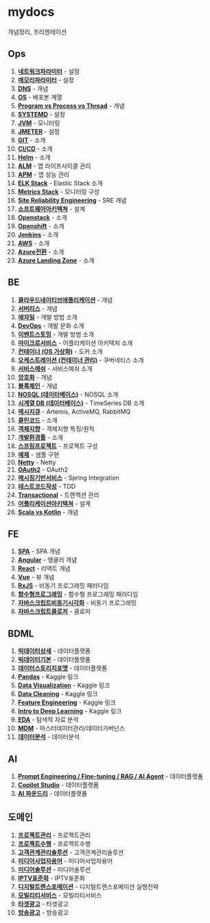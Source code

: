 # mydocs
개념정리, 프리젠테이션

## Ops
1. [**네트워크파라미터**](./네트워크파라미터.md) - 설정
1. [**메모리파라미터**](./메모리파라미터.md) - 설정
1. [**DNS**](./DNS.md) - 개념
1. [**OS**](./os.md) - 배포본 계열
1. [**Program vs Process vs Thread**](./ProcessVsThread.md) - 개념
1. [**SYSTEMD**](./systemd.md) - 설정
1. [**JVM**](./JVM.md) - 모니터링
1. [**JMETER**](./Jmeter.md) - 설정
1. [**GIT**](./git.md) - 소개
1. [**CI/CD**](./CICD.md) - 소개
1. [**Helm**](./헬름.md) - 소개
1. [**ALM**](./ALM.md) - 앱 라이프사이클 관리
1. [**APM**](./APM.md) - 앱 성능 관리
1. [**ELK Stack**](./ELK.md) - Elastic Stack 소개
1. [**Metrics Stack**](./메트릭스스택.md) - 모니터링 구성
1. [**Site Reliability Engineering**](./DevOpsVsSRE.md) - SRE 개념
1. [**소프트웨어아키텍쳐**](./소프트웨어아키텍쳐.md) - 설계
1. [**Openstack**](./오픈스택.md) - 소개
1. [**Openshift**](./오픈시프트.md) - 소개
1. [**Jenkins**](./Jenkins.md) - 소개
1. [**AWS**](./AWS.md) - 소개
1. [**Azure전환**](./애저전환_계획.md) - 소개
1. [**Azure Landing Zone**](./AzureLandingZone.md) - 소개

## BE
1. [**클라우드네이티브애플리케이션**](./클라우드네이티브애플리케이션.md) - 개념
1. [**서버리스**](./서버리스.md) - 개념
1. [**애자일**](./애자일.md) - 개발 방법 소개
1. [**DevOps**](./데브옵스.md) - 개발 문화 소개
1. [**이벤트스토밍**](./이벤트스토밍.md) - 개발 방법 소개
1. [**마이크로서비스**](./마이크로서비스.md) - 어플리케이션 아키텍처 소개
1. [**컨테이너 (OS 가상화)**](./도커.md) - 도커 소개
1. [**오케스트레이션 (컨테이너 관리)**](./쿠버네티스.md) - 쿠버네티스 소개
1. [**서비스메쉬**](./이스티오.md) - 서비스메쉬 소개
1. [**암호화**](./암호화.md) - 개념
1. [**블록체인**](./블록체인.md) - 개념
1. [**NOSQL (데이터베이스)**](./데이터베이스_NOSQL.md) - NOSQL 소개
1. [**시계열 DB (데이터베이스)**](./데이터베이스_TSDB.md) - TimeSeries DB 소개
1. [**메시지큐**](./메시지큐.md) - Artemis, ActiveMQ, RabbitMQ
1. [**클린코드**](./cleancode.md) - 소개
1. [**객체지향**](./객체지향.md) - 객체지향 특징/원칙
1. [**개발환경툴**](./TOOL.md) - 소개
1. [**스프링프로젝트**](./스프링프로젝트.md) - 프로젝트 구성
1. [**예제**](https://github.com/dennieyu/myapp) - 샘플 구현
1. [**Netty**](./Netty_202012.pdf) - Netty
1. [**OAuth2**](./OAuth2_202102.pdf) - OAuth2
1. [**메시징기반서비스**](./Spring_Integration_202103.pdf) - Spring Integration
1. [**테스트코드작성**](./테스트코드작성.md) - TDD
1. [**Transactional**](./Transactional.md) - 트랜잭션 관리
1. [**어플리케이션아키텍쳐**](./Application.md) - 설계
1. [**Scala vs Kotlin**](./ScalaVsKotlin.md) - 개념

## FE
1. [**SPA**](./플랫폼아키텍처개선관점_SPA_도입.pdf) - SPA 개념
1. [**Angular**](./Angular_202012.pdf) - 앵귤러 개념
1. [**React**](./React_202009.pdf) - 리액트 개념
1. [**Vue**](./Vue_202009.pdf) - 뷰 개념
1. [**RxJS**](./RxJS_202101.pdf) - 비동기 프로그래밍 패러다임
1. [**함수형프로그래밍**](./함수형프로그래밍_202101.pdf) - 함수형 프로그래밍 패러다임
1. [**자바스크립트비동기시각화**](./자바스크립트비동기시각화.md) - 비동기 프로그래밍
1. [**자바스크립트클로저**](./자바스크립트클로저.md) - 클로저

## BDML
1. [**빅데이터상세**](./빅데이터_202103.pdf) - 데이터플랫폼
1. [**빅데이터기본**](./빅데이터.md) - 데이터플랫폼
1. [**데이터스토리지포맷**](./데이터스토리지포맷.md) - 데이터플랫폼
1. [**Pandas**](https://www.kaggle.com/learn/pandas) - Kaggle 링크
1. [**Data Visualization**](https://www.kaggle.com/learn/data-visualization) - Kaggle 링크
1. [**Data Cleaning**](https://www.kaggle.com/learn/data-cleaning) - Kaggle 링크
1. [**Feature Engineering**](https://www.kaggle.com/learn/feature-engineering) - Kaggle 링크
1. [**Intro to Deep Learning**](https://www.kaggle.com/learn/intro-to-deep-learning) - Kaggle 링크
1. [**EDA**](./EDA.md) - 탐색적 자료 분석
1. [**MDM**](./MDM.md) - 마스터데이터관리/데이터가버넌스
1. [**데이터분석**](./데이터분석.md) - 데이터분석

## AI
1. [**Prompt Engineering / Fine-tuning / RAG / AI Agent**](./PromptEngineeringFinetuningRAGAIAgent.md) - 데이터플랫폼
2. [**Copilot Studio**](./copilotstudio.md) - 데이터플랫폼
3. [**AI 파운드리**](./AIFoundry.md) - 데이터플랫폼

## 도메인
1. [**프로젝트관리**](./domains/프로젝트관리.md) - 프로젝트관리
1. [**프로젝트수행**](./domains/프로젝트수행.md) - 프로젝트수행
1. [**고객관계관리솔루션**](./domains/고객관계관리솔루션.md) - 고객관계관리솔루션
1. [**미디어사업자용어**](./domains/미디어사업자용어.md) - 미디어사업자용어
1. [**미디어솔루션**](./domains/미디어솔루션.md) - 미디어솔루션
1. [**IPTV표준화**](./domains/IPTV표준화.md) - IPTV표준화
1. [**디지털트랜스포메이션**](./domains/디지털트랜스포메이션.md) - 디지털트랜스포메이션 실행전략
1. [**모빌리티서비스**](./domains/모빌리티서비스.md) - 모빌리티서비스
1. [**타겟광고**](./domains/타겟광고.md) - 타겟광고
1. [**방송광고**](./방송광고.md) - 방송광고
